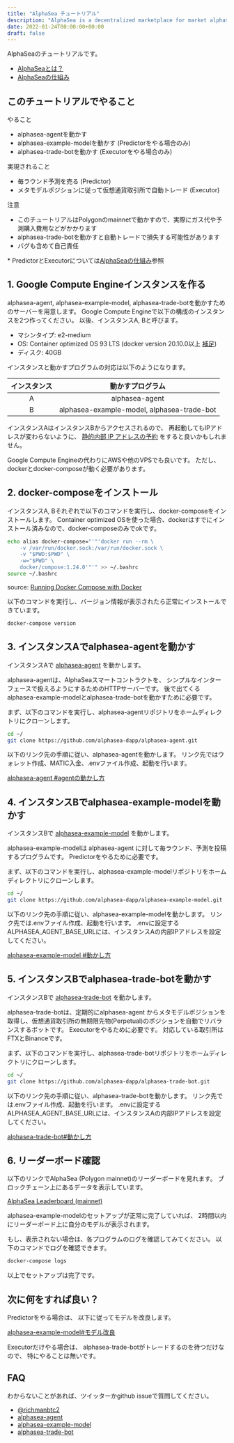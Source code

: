 ```yaml
---
title: "AlphaSea チュートリアル"
description: "AlphaSea is a decentralized marketplace for market alphas."
date: 2022-01-24T00:00:00+00:00
draft: false
---
```


AlphaSeaのチュートリアルです。

- [AlphaSeaとは？](/introduction/)
- [AlphaSeaの仕組み](/how-it-works/)

## このチュートリアルでやること

やること

- alphasea-agentを動かす
- alphasea-example-modelを動かす (Predictorをやる場合のみ)
- alphasea-trade-botを動かす (Executorをやる場合のみ)

実現されること

- 毎ラウンド予測を売る (Predictor)
- メタモデルポジションに従って仮想通貨取引所で自動トレード (Executor)

注意

- このチュートリアルはPolygonのmainnetで動かすので、実際にガス代や予測購入費用などがかかります
- alphasea-trade-botを動かすと自動トレードで損失する可能性があります
- バグも含めて自己責任

\* PredictorとExecutorについては[AlphaSeaの仕組み](/how-it-works/)参照

## 1. Google Compute Engineインスタンスを作る

alphasea-agent, alphasea-example-model, alphasea-trade-botを動かすためのサーバーを用意します。
Google Compute Engineで以下の構成のインスタンスを2つ作ってください。
以後、インスタンスA, Bと呼びます。

- マシンタイプ: e2-medium
- OS: Container optimized OS 93 LTS (docker version 20.10.0以上 [補足](https://qiita.com/skobaken/items/03a8b9d0e443745862ac))
- ディスク: 40GB

インスタンスと動かすプログラムの対応は以下のようになります。

|インスタンス|動かすプログラム|
|:-:|:-:|
|A|alphasea-agent|
|B|alphasea-example-model, alphasea-trade-bot|

インスタンスAはインスタンスBからアクセスされるので、
再起動してもIPアドレスが変わらないように、
[静的内部 IP アドレスの予約](https://cloud.google.com/compute/docs/ip-addresses/reserve-static-internal-ip-address)
をすると良いかもしれません。

Google Compute Engineの代わりにAWSや他のVPSでも良いです。
ただし、dockerとdocker-composeが動く必要があります。

## 2. docker-composeをインストール

インスタンスA, Bそれぞれで以下のコマンドを実行し、docker-composeをインストールします。
Container optimized OSを使った場合、dockerはすでにインストール済みなので、docker-composeのみでokです。

```bash
echo alias docker-compose="'"'docker run --rm \
    -v /var/run/docker.sock:/var/run/docker.sock \
    -v "$PWD:$PWD" \
    -w="$PWD" \
    docker/compose:1.24.0'"'" >> ~/.bashrc
source ~/.bashrc
```

source: [Running Docker Compose with Docker](https://cloud.google.com/community/tutorials/docker-compose-on-container-optimized-os)

以下のコマンドを実行し、バージョン情報が表示されたら正常にインストールできています。

```bash
docker-compose version
```

## 3. インスタンスAでalphasea-agentを動かす

インスタンスAで
[alphasea-agent](https://github.com/alphasea-dapp/alphasea-agent) を動かします。

alphasea-agentは、AlphaSeaスマートコントラクトを、 シンプルなインターフェースで扱えるようにするためのHTTPサーバーです。
後で出てくるalphasea-example-modelとalphasea-trade-botを動かすために必要です。

まず、以下のコマンドを実行し、alphasea-agentリポジトリをホームディレクトリにクローンします。

```bash
cd ~/
git clone https://github.com/alphasea-dapp/alphasea-agent.git
```

以下のリンク先の手順に従い、alphasea-agentを動かします。
リンク先ではウォレット作成、MATIC入金、.envファイル作成、起動を行います。

[alphasea-agent #agentの動かし方](https://github.com/alphasea-dapp/alphasea-agent#agent%E3%81%AE%E5%8B%95%E3%81%8B%E3%81%97%E6%96%B9)

## 4. インスタンスBでalphasea-example-modelを動かす

インスタンスBで
[alphasea-example-model](https://github.com/alphasea-dapp/alphasea-example-model) を動かします。

alphasea-example-modelは alphasea-agent に対して毎ラウンド、予測を投稿するプログラムです。
Predictorをやるために必要です。

まず、以下のコマンドを実行し、alphasea-example-modelリポジトリをホームディレクトリにクローンします。

```bash
cd ~/
git clone https://github.com/alphasea-dapp/alphasea-example-model.git
```

以下のリンク先の手順に従い、alphasea-example-modelを動かします。
リンク先では.envファイル作成、起動を行います。
.envに設定するALPHASEA_AGENT_BASE_URLには、インスタンスAの内部IPアドレスを設定してください。

[alphasea-example-model #動かし方](https://github.com/alphasea-dapp/alphasea-example-model#%E5%8B%95%E3%81%8B%E3%81%97%E6%96%B9)

## 5. インスタンスBでalphasea-trade-botを動かす

インスタンスBで
[alphasea-trade-bot](https://github.com/alphasea-dapp/alphasea-trade-bot) を動かします。

alphasea-trade-botは、定期的にalphasea-agent からメタモデルポジションを取得し、仮想通貨取引所の無期限先物(Perpetual)のポジションを自動でリバランスするボットです。
Executorをやるために必要です。
対応している取引所はFTXとBinanceです。

まず、以下のコマンドを実行し、alphasea-trade-botリポジトリをホームディレクトリにクローンします。

```bash
cd ~/
git clone https://github.com/alphasea-dapp/alphasea-trade-bot.git
```

以下のリンク先の手順に従い、alphasea-trade-botを動かします。
リンク先では.envファイル作成、起動を行います。
.envに設定するALPHASEA_AGENT_BASE_URLには、インスタンスAの内部IPアドレスを設定してください。

[alphasea-trade-bot#動かし方](https://github.com/alphasea-dapp/alphasea-trade-bot#%E5%8B%95%E3%81%8B%E3%81%97%E6%96%B9)

## 6. リーダーボード確認

以下のリンクでAlphaSea (Polygon mainnet)のリーダーボードを見れます。
ブロックチェーン上にあるデータを表示しています。

[AlphaSea Leaderboard (mainnet)](https://app.alphasea.io/)

alphasea-example-modelのセットアップが正常に完了していれば、
2時間以内にリーダーボード上に自分のモデルが表示されます。

もし、表示されない場合は、各プログラムのログを確認してみてください。
以下のコマンドでログを確認できます。

```bash
docker-compose logs
```

以上でセットアップは完了です。

## 次に何をすれば良い？

Predictorをやる場合は、
以下に従ってモデルを改良します。

[alphasea-example-model#モデル改良](https://github.com/alphasea-dapp/alphasea-example-model#%E3%83%A2%E3%83%87%E3%83%AB%E6%94%B9%E8%89%AF)

Executorだけやる場合は、
alphasea-trade-botがトレードするのを待つだけなので、
特にやることは無いです。

## FAQ

わからないことがあれば、ツイッターかgithub issueで質問してください。

- [@richmanbtc2](https://twitter.com/richmanbtc2)
- [alphasea-agent](https://github.com/alphasea-dapp/alphasea-agent)
- [alphasea-example-model](https://github.com/alphasea-dapp/alphasea-example-model)
- [alphasea-trade-bot](https://github.com/alphasea-dapp/alphasea-trade-bot)
